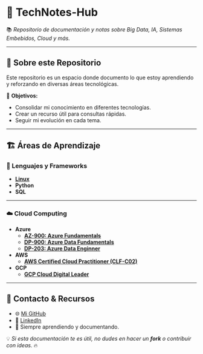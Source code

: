 # 📌 TechNotes-Hub  
📚 *Repositorio de documentación y notas sobre Big Data, IA, Sistemas Embebidos, Cloud y más.*

---

## 🚀 Sobre este Repositorio  
Este repositorio es un espacio donde documento lo que estoy aprendiendo y reforzando en diversas áreas tecnológicas.  

📌 **Objetivos:**  
- Consolidar mi conocimiento en diferentes tecnologías.  
- Crear un recurso útil para consultas rápidas.  
- Seguir mi evolución en cada tema.  

---

## 🏗 Áreas de Aprendizaje  

### 🔹 Lenguajes y Frameworks  
- [**Linux**](/Linux/)
- **Python**   
- **SQL**  

---

### ☁️ Cloud Computing  
- **Azure**
    - [**AZ-900: Azure Fundamentals**]()
    - [**DP-900: Azure Data Fundamentals**](/Cloud/Azure/DP-900:%20Fundamentos%20de%20Datos%20Azure)
    - [**DP-203: Azure Data Enginner**]()
- **AWS**
    - [**AWS Certified Cloud Practitioner (CLF-C02)**]()
- **GCP**
    - [**GCP Cloud Digital Leader**]()

---

## 📢 Contacto & Recursos  
- 🌐 [Mi GitHub](https://github.com/CamarenaAI)  
- 📌 [LinkedIn](https://www.linkedin.com/in/camarenaai/)  
- 🚀 Siempre aprendiendo y documentando.  

💡 _Si esta documentación te es útil, no dudes en hacer un **fork** o contribuir con ideas._ 🔥  